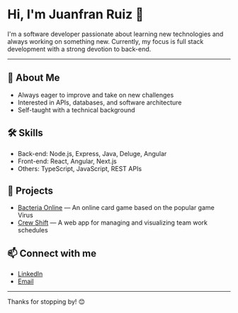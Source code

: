 # Hi, I'm Juanfran Ruiz 👋

I'm a software developer passionate about learning new technologies and always working on something new. Currently, my focus is full stack development with a strong devotion to back-end.

---

## 🚀 About Me
- Always eager to improve and take on new challenges
- Interested in APIs, databases, and software architecture
- Self-taught with a technical background

## 🛠️ Skills
- Back-end: Node.js, Express, Java, Deluge, Angular
- Front-end: React, Angular, Next.js
- Others: TypeScript, JavaScript, REST APIs

## 📂 Projects
- [Bacteria Online](https://github.com/jotaefe98/bacteria_online) — An online card game based on the popular game Virus
- [Crew Shift](https://crew-shift.jotaefe.net/) — A web app for managing and visualizing team work schedules

## 📫 Connect with me
- [LinkedIn](https://www.linkedin.com/in/juan-francisco-ruiz/)
- [Email](mailto:juanfranruiz98@gmail.com)

---

Thanks for stopping by! 😊
